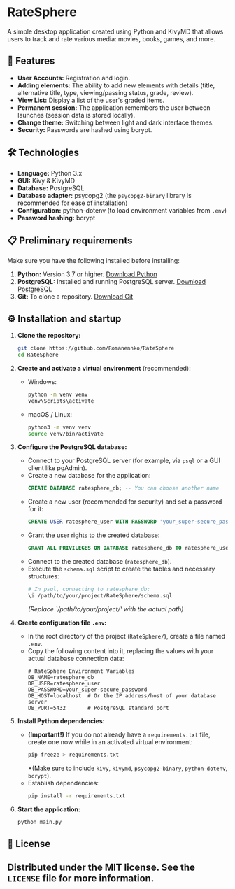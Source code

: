 # RateSphere

A simple desktop application created using Python and KivyMD that allows users to track and rate various media: movies, books, games, and more.

## 🚀 Features

* **User Accounts:** Registration and login.
* **Adding elements:** The ability to add new elements with details (title, alternative title, type, viewing/passing status, grade, review).
* **View List:** Display a list of the user's graded items.
* **Permanent session:** The application remembers the user between launches (session data is stored locally).
* **Change theme:** Switching between light and dark interface themes.
* **Security:** Passwords are hashed using bcrypt.

## 🛠️ Technologies

* **Language:** Python 3.x
* **GUI:** Kivy & KivyMD
* **Database:** PostgreSQL
* **Database adapter:** psycopg2 (the `psycopg2-binary` library is recommended for ease of installation)
* **Configuration:** python-dotenv (to load environment variables from `.env`)
* **Password hashing:** bcrypt

## 📋 Preliminary requirements

Make sure you have the following installed before installing:

1.  **Python:** Version 3.7 or higher. [Download Python](https://www.python.org/downloads/)
2.  **PostgreSQL:** Installed and running PostgreSQL server. [Download PostgreSQL](https://www.postgresql.org/download/)
3.  **Git:** To clone a repository. [Download Git](https://git-scm.com/downloads/)

## ⚙️ Installation and startup

1.  **Clone the repository:**
    ```bash
    git clone https://github.com/Romanennko/RateSphere
    cd RateSphere
    ```

2.  **Create and activate a virtual environment** (recommended):
    * Windows:
        ```bash
        python -m venv venv
        venv\Scripts\activate
        ```
    * macOS / Linux:
        ```bash
        python3 -m venv venv
        source venv/bin/activate
        ```

3.  **Configure the PostgreSQL database:**
    * Connect to your PostgreSQL server (for example, via `psql` or a GUI client like pgAdmin).
    * Create a new database for the application:
        ```sql
        CREATE DATABASE ratesphere_db; -- You can choose another name
        ```
    * Create a new user (recommended for security) and set a password for it:
        ```sql
        CREATE USER ratesphere_user WITH PASSWORD 'your_super-secure_password';
        ```
    * Grant the user rights to the created database:
        ```sql
        GRANT ALL PRIVILEGES ON DATABASE ratesphere_db TO ratesphere_user;
        ```
    * Connect to the created database (`ratesphere_db`).
    * Execute the `schema.sql` script to create the tables and necessary structures:
        ```bash
        # In psql, connecting to ratesphere_db:
        \i /path/to/your/project/RateSphere/schema.sql
        ```
        *(Replace `/path/to/your/project/' with the actual path)*

4.  **Create configuration file `.env`:**
    * In the root directory of the project (`RateSphere/`), create a file named `.env`.
    * Copy the following content into it, replacing the values with your actual database connection data:
        ```dotenv
        # RateSphere Environment Variables
        DB_NAME=ratesphere_db
        DB_USER=ratesphere_user
        DB_PASSWORD=your_super-secure_password
        DB_HOST=localhost  # Or the IP address/host of your database server
        DB_PORT=5432       # PostgreSQL standard port
        ```

5.  **Install Python dependencies:**
    * **(Important!)** If you do not already have a `requirements.txt` file, create one now while in an activated virtual environment:
        ```bash
        pip freeze > requirements.txt
        ```
        *(Make sure to include `kivy`, `kivymd`, `psycopg2-binary`, `python-dotenv`, `bcrypt`).
    * Establish dependencies:
        ```bash
        pip install -r requirements.txt
        ```

6.  **Start the application:**
    ```bash
    python main.py
    ```

## 📄 License
Distributed under the MIT license. See the `LICENSE` file for more information.
---